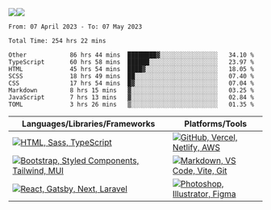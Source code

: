 ![](https://github-readme-streak-stats.herokuapp.com/?user=dnhn&theme=dark&hide_border=true)![](https://github-readme-stats.vercel.app/api/top-langs/?username=dnhn&theme=dark&hide_border=true&include_all_commits=true&count_private=true&layout=compact)

<!--START_SECTION:waka-->

```text
From: 07 April 2023 - To: 07 May 2023

Total Time: 254 hrs 22 mins

Other            86 hrs 44 mins  ████████▓░░░░░░░░░░░░░░░░   34.10 %
TypeScript       60 hrs 58 mins  ██████░░░░░░░░░░░░░░░░░░░   23.97 %
HTML             45 hrs 54 mins  ████▓░░░░░░░░░░░░░░░░░░░░   18.05 %
SCSS             18 hrs 49 mins  ██░░░░░░░░░░░░░░░░░░░░░░░   07.40 %
CSS              17 hrs 54 mins  █▓░░░░░░░░░░░░░░░░░░░░░░░   07.04 %
Markdown         8 hrs 15 mins   ▓░░░░░░░░░░░░░░░░░░░░░░░░   03.25 %
JavaScript       7 hrs 13 mins   ▓░░░░░░░░░░░░░░░░░░░░░░░░   02.84 %
TOML             3 hrs 26 mins   ▒░░░░░░░░░░░░░░░░░░░░░░░░   01.35 %
```

<!--END_SECTION:waka-->

|Languages/Libraries/Frameworks|Platforms/Tools|
|-|-|
|[![HTML, Sass, TypeScript](https://skillicons.dev/icons?i=html,sass,ts)](https://skillicons.dev)|[![GitHub, Vercel, Netlify, AWS](https://skillicons.dev/icons?i=github,vercel,netlify,aws)](https://skillicons.dev)|
|[![Bootstrap, Styled Components, Tailwind, MUI](https://skillicons.dev/icons?i=bootstrap,styledcomponents,tailwind,materialui)](https://skillicons.dev)|[![Markdown, VS Code, Vite, Git](https://skillicons.dev/icons?i=markdown,vscode,vite,git)](https://skillicons.dev)|
|[![React, Gatsby, Next, Laravel](https://skillicons.dev/icons?i=react,gatsby,next,laravel)](https://skillicons.dev)|[![Photoshop, Illustrator, Figma](https://skillicons.dev/icons?i=ps,ai,figma)](https://skillicons.dev)|
